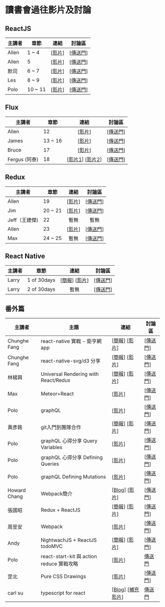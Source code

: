 # 讀書會過往影片及討論

## ReactJS

| 主講者 | 章節 | 連結 | 討論區 |
| ------ | ------ | :------: | :------: |
| Allen | 1 ~ 4 | [[影片](https://www.youtube.com/watch?v=EkjdBs1Fzeo&index=1&list=PLjCvPv97gItIvMkDEot1vYH6NmE6EwO56)] | [[傳送門](https://github.com/onlinereadbook/bookreactjs/issues/4)] |
| Allen | 5 | [[影片](https://www.youtube.com/watch?v=oJ6WZjFrUHc&index=2&list=PLjCvPv97gItIvMkDEot1vYH6NmE6EwO56)] | [[傳送門](https://github.com/onlinereadbook/bookreactjs/issues/5)] |
| 默司 | 6 ~ 7 | [[影片](https://www.facebook.com/mosluce/videos/10210633331609210/)] | [[傳送門](https://github.com/onlinereadbook/bookreactjs/issues/6)] |
| Les | 8 ~ 9 | [[影片](https://www.youtube.com/watch?v=6LbyW6xC8gM&feature=youtu.be)] | [[傳送門](https://github.com/onlinereadbook/bookreactjs/issues/7)] |
| Polo | 10 ~ 11 | [[影片](https://www.youtube.com/watch?v=1z7o9mHLrK0&feature=youtu.be)] | [[傳送門](https://github.com/onlinereadbook/bookreactjs/issues/8)] |

## Flux

| 主講者 | 章節 | 連結 | 討論區 |
| ------ | ------ | :------: | :-----: |
| Allen | 12 | [[影片](https://www.youtube.com/watch?v=2cfMA0uDOYE&index=3&list=PLjCvPv97gItIvMkDEot1vYH6NmE6EwO56)] | [[傳送門](https://github.com/onlinereadbook/bookreactjs/issues/9)] |
| James | 13 ~ 16 | [[影片](https://youtu.be/RgB_2R8j3L8)] | [[傳送門](https://github.com/onlinereadbook/bookreactjs/issues/10)] |
| Bruce | 17 | [[影片](https://youtu.be/hxtU9-3ZaSU)] | [[傳送門](https://github.com/onlinereadbook/bookreactjs/issues/11)] |
| Fergus (阿泰) | 18 | [[影片1](https://www.youtube.com/watch?v=cv57Pbry_Ec)] [[影片2](https://www.youtube.com/watch?v=qdUlfiDbCcI&feature=youtu.be)] | [[傳送門](https://github.com/onlinereadbook/bookreactjs/issues/12)] |

## Redux

| 主講者 | 章節 | 連結 | 討論區 |
| ------ | ------ | :------: | :-----: |
| Allen | 19 | [[影片](https://youtu.be/upq6WEAAE3Y)] | [[傳送門](https://github.com/onlinereadbook/bookreactjs/issues/13)] |
| Jim | 20 ~ 21 | [[影片](https://www.facebook.com/jim20515/videos/10210631281448748/)] | [[傳送門](https://github.com/onlinereadbook/bookreactjs/issues/14)] |
| Jeff（王建傑) | 22 | 暫無 | 暫無 |
| Allen | 23 | [[影片](https://www.youtube.com/watch?v=CHGis9H7SDA&feature=youtu.be)] | [[傳送門](https://github.com/onlinereadbook/bookreactjs/issues/29)] |
| Max | 24 ~ 25 | 暫無 | [[傳送門](https://github.com/onlinereadbook/bookreactjs/issues/27)] |

## React Native

| 主講者 | 章節 | 連結 | 討論區 |
| ------ | ------ | :------: | :-----: |
| Larry | 1 of 30days | [[簡報](https://hackmd.io/p/ByV3Mjn2#/)] [[影片](https://www.youtube.com/watch?v=b5CmTo5JufU&feature=youtu.be)] | [[傳送門](https://github.com/onlinereadbook/bookreactjs/issues/15)] |
| Larry | 2 of 30days | 暫無 | [[傳送門](https://github.com/onlinereadbook/bookreactjs/issues/32)] |

## 番外篇

| 主講者 | 主題 | 連結 | 討論區 |
| ------ | ------ | ------ | ----- |
| Chunghe Fang | react-native 實戰 - 鉅亨網 app | [[簡報](https://docs.google.com/presentation/d/1F27AKUZMgoaenTz0xqRCaDp2rbWgjRRzMtAU8Ubm9t8/edit#slide=id.p)] [[影片](https://youtu.be/NEmQAC9IMLk)] | [[傳送門](https://github.com/onlinereadbook/bookreactjs/issues/3)] |
| Chunghe Fang | react-native-svg/d3 分享 | [[簡報](https://github.com/chunghe/React-Native-Stock-Chart)] [[影片](https://youtu.be/qeB0pEIajbU)] | [[傳送門](https://github.com/onlinereadbook/bookreactjs/issues/16)] |
| 林楊興 | Universal Rendering with React/Redux | [[簡報](http://bit.ly/2bwm6Jd)] [[影片](https://youtu.be/xoMGdasN6cw)] | [[傳送門](https://github.com/onlinereadbook/bookreactjs/issues/17)] |
| Max | Meteor+React | [[影片](https://www.youtube.com/watch?v=HNEZ677A7eM)] | [[傳送門](https://github.com/onlinereadbook/bookreactjs/issues/18)] |
| Polo | graphQL | [[影片](https://www.youtube.com/watch?v=oi2hfP5WmV8&feature=youtu.be)] | [[傳送門](https://github.com/onlinereadbook/bookreactjs/issues/19)] |
| 黃彥銘 | git入門到團隊合作 | [[簡報](https://www.slideshare.net/secret/retavuvmp0Vbun)] [[影片](https://www.youtube.com/watch?v=DqYJwg6dvJo&feature=youtu.be)] | [[傳送門](https://github.com/onlinereadbook/bookreactjs/issues/20)] |
| Polo | graphQL 心得分享 Query Variables | [[影片](https://www.youtube.com/watch?v=Dt__SbPj5tw&feature=youtu.be)] | [[傳送門](https://github.com/onlinereadbook/bookreactjs/issues/21)] |
| Polo | graphQL 心得分享 Defining Queries | [[影片](https://www.youtube.com/watch?v=PcO10aBvnA0&feature=youtu.be)] | [[傳送門](https://github.com/onlinereadbook/bookreactjs/issues/22)] |
| Polo | graphQL Defining Mutations | [[影片](https://www.youtube.com/watch?v=ss1vTRAoj-g&feature=youtu.be)] | [[傳送門](https://github.com/onlinereadbook/bookreactjs/issues/23)] |
| Howard Chang | Webpack簡介 |  [[Blog](https://rhadow.github.io/2015/04/02/webpack-workflow/)] [[影片](https://www.youtube.com/watch?v=JRIPGi7QUmk)] | [[傳送門](https://github.com/onlinereadbook/bookreactjs/issues/24)] |
| 張國昭 | Redux + ReactJS | [[簡報](http://www.slideshare.net/ssusercab70d/reduxreact-js)] [[影片](https://www.youtube.com/watch?v=FAdOex9v6Yw)] | [[傳送門](https://github.com/onlinereadbook/bookreactjs/issues/1)] |
| 周昱安 | Webpack | [[影片](https://www.youtube.com/watch?v=KEtmaPM_CJI)] | [[傳送門](https://github.com/onlinereadbook/bookreactjs/issues/25)] |
| Andy | NightwachJS + ReactJS todoMVC | [[簡報](https://hackmd.io/p/S1XNx8TT)] [[影片](https://www.facebook.com/bbandydd/videos/o.1115696048514831/1323201874357557/?type=2&theater&notif_t=video_processed&notif_id=1475507491997752)] | [[傳送門](https://github.com/onlinereadbook/bookreactjs/issues/26)] |
| Polo | react-start-kit 與 action reduce 實戰攻略 | [[影片](https://www.youtube.com/watch?v=y6hOTP9_Mog&feature=youtu.be)] | [傳送門](https://github.com/onlinereadbook/bookreactjs/issues/28) |
| 罡北 | Pure CSS Drawings | [[影片](https://www.youtube.com/watch?v=PlsvW-w0VaE&feature=youtu.be)] | [[傳送門](https://github.com/onlinereadbook/bookreactjs/issues/30)] |
| carl su | typescript for react | [[Blog](https://dotblogs.com.tw/pandachris/2016/08/28/community-open-camp-2016-typescript-react-redux)] [[補充影片](https://channel9.msdn.com/Events/Community-Open-Camp/Community-Open-Camp-2016/ComOpenCamp023)] | [傳送門](https://github.com/onlinereadbook/bookreactjs/issues/31) |
